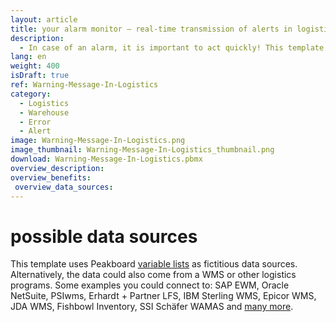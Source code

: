 ```yaml
---
layout: article
title: your alarm monitor ― real-time transmission of alerts in logistics
description: 
  - In case of an alarm, it is important to act quickly! This template gives the order picker as well as all employees a quick overview of the most important storage and retrieval operations and signals trouble with a red flashing display – in real time! Due to the huge variety of interfaces you can easily add your individual data sources. You can also customize the script to use the dashboard according to your needs. Decide for yourself which additional information you want your visualization to display. Download and configure now!
lang: en
weight: 400
isDraft: true
ref: Warning-Message-In-Logistics
category:
  - Logistics
  - Warehouse
  - Error
  - Alert
image: Warning-Message-In-Logistics.png
image_thumbnail: Warning-Message-In-Logistics_thumbnail.png
download: Warning-Message-In-Logistics.pbmx
overview_description:
overview_benefits:
 overview_data_sources:
---
```

# possible data sources
This template uses Peakboard [variable lists](https://help.peakboard.com/scripting/en-variables.html) as fictitious data sources. Alternatively, the data could also come from a WMS or other logistics programs. Some examples you could connect to: SAP EWM, Oracle NetSuite, PSIwms, Erhardt + Partner LFS, IBM Sterling WMS, Epicor WMS, JDA WMS, Fishbowl Inventory, SSI Schäfer WAMAS and [many more](https://peakboard.com/en/interfaces/).